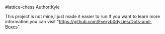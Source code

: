 #lattice-chess
Author:Kyle

This project is not mine,I just made it easier to run.If you want to learn more information,you can visit "https://github.com/Everyb0dyLies/Dots-and-Boxes".
